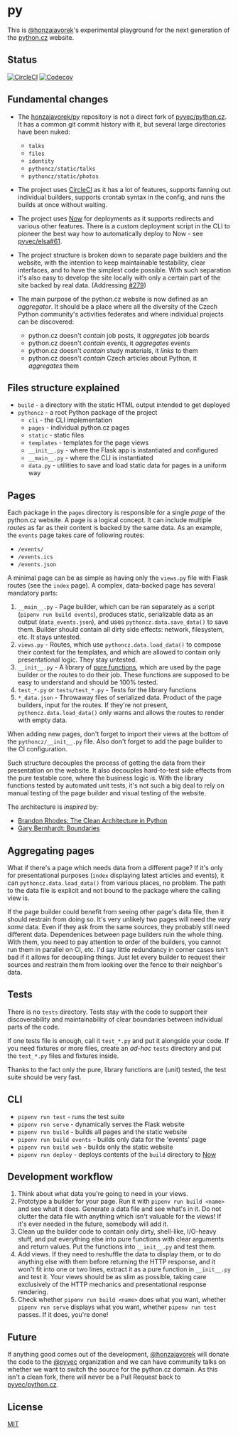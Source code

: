 # py

This is [@honzajavorek](https://github.com/honzajavorek/)'s experimental playground for the next generation of the [python.cz](https://github.com/pyvec/python.cz/) website.

## Status

[![CircleCI](https://circleci.com/gh/honzajavorek/py/tree/master.svg?style=svg)](https://circleci.com/gh/honzajavorek/py/tree/master) [![Codecov](https://codecov.io/gh/honzajavorek/py/branch/master/graph/badge.svg)](https://codecov.io/gh/honzajavorek/py)

## Fundamental changes

- The [honzajavorek/py](https://github.com/honzajavorek/py) repository is not a direct fork of [pyvec/python.cz](https://github.com/pyvec/python.cz/). It has a common git commit history with it, but several large directories have been nuked:
    - `talks`
    - `files`
    - `identity`
    - `pythoncz/static/talks`
    - `pythoncz/static/photos`
- The project uses [CircleCI](http://circleci.com/) as it has a lot of features, supports fanning out individual builders, supports crontab syntax in the config, and runs the builds at once without waiting.
- The project uses [Now](https://zeit.co/now) for deployments as it supports redirects and various other features. There is a custom deployment script in the CLI to pioneer the best way how to automatically deploy to Now - see [pyvec/elsa#61](https://github.com/pyvec/elsa/issues/61).
- The project structure is broken down to separate page builders and the website, with the intention to keep maintainable testability, clear interfaces, and to have the simplest code possible. With such separation it's also easy to develop the site locally with only a certain part of the site backed by real data. (Addressing [#279](https://github.com/pyvec/python.cz/issues/279))
- The main purpose of the python.cz website is now defined as an _aggregator_. It should be a place where all the diversity of the Czech Python community's activities federates and where individual projects can be discovered:

    - python.cz doesn't _contain_ job posts, it _aggregates_ job boards
    - python.cz doesn't _contain_ events, it _aggregates_ events
    - python.cz doesn't _contain_ study materials, it _links_ to them
    - python.cz doesn't _contain_ Czech articles about Python, it _aggregates_ them

## Files structure explained

- `build` - a directory with the static HTML output intended to get deployed
- `pythoncz` - a root Python package of the project
    - `cli` - the CLI implementation
    - `pages` - individual python.cz pages
    - `static` - static files
    - `templates` - templates for the page views
    - `__init__.py` - where the Flask app is instantiated and configured
    - `__main__.py` - where the CLI is instantiated
    - `data.py` - utilities to save and load static data for pages in a uniform way

## Pages

Each package in the `pages` directory is responsible for a single _page_ of the python.cz website. A page is a logical concept. It can include multiple _routes_ as far as their content is backed by the same data. As an example, the `events` page takes care of following routes:

- `/events/`
- `/events.ics`
- `/events.json`

A minimal page can be as simple as having only the `views.py` file with Flask routes (see the `index` page). A complex, data-backed page has several mandatory parts:

1. `__main__.py` - Page builder, which can be ran separately as a script (`pipenv run build events`), produces static, serializable data as an output (`data_events.json`), and uses `pythoncz.data.save_data()` to save them. Builder should contain all dirty side effects: network, filesystem, etc. It stays untested.
1. `views.py` - Routes, which use `pythoncz.data.load_data()` to compose their context for the templates, and which are allowed to contain only presentational logic. They stay untested.
1. `__init__.py` - A library of [pure functions](https://en.wikipedia.org/wiki/Pure_function), which are used by the page builder or the routes to do their job. These functions are supposed to be easy to understand and should be 100% tested.
1. `test_*.py` or `tests/test_*.py` - Tests for the library functions
1. `*_data.json` - Throwaway files of serialized data. Product of the page builders, input for the routes. If they're not present, `pythoncz.data.load_data()` only warns and allows the routes to render with empty data.

When adding new pages, don't forget to import their views at the bottom of the `pythoncz/__init__.py` file. Also don't forget to add the page builder to the CI configuration.

Such structure decouples the process of getting the data from their presentation on the website. It also decouples hard-to-test side effects from the pure testable core, where the business logic is. With the library functions tested by automated unit tests, it's not such a big deal to rely on manual testing of the page builder and visual testing of the website.

The architecture is _inspired_ by:

- [Brandon Rhodes: The Clean Architecture in Python](https://www.youtube.com/watch?v=DJtef410XaM)
- [Gary Bernhardt: Boundaries](https://www.destroyallsoftware.com/talks/boundaries)

## Aggregating pages

What if there's a page which needs data from a different page? If it's only for presentational purposes (`index` displaying latest articles and events), it can `pythoncz.data.load_data()` from various places, no problem. The path to the data file is explicit and not bound to the package where the calling view is.

If the page builder could benefit from seeing other page's data file, then it should restrain from doing so. It's very unlikely two pages will need the _very same_ data. Even if they ask from the same sources, they probably still need different data. Dependenices between page builders ruin the whole thing. With them, you need to pay attention to order of the builders, you cannot run them in parallel on CI, etc. I'd say little redundancy in corner cases isn't bad if it allows for decoupling things. Just let every builder to request their sources and restrain them from looking over the fence to their neighbor's data.

## Tests

There is no `tests` directory. Tests stay with the code to support their discoverability and maintainability of clear boundaries between individual parts of the code.

If one tests file is enough, call it `test_*.py` and put it alongside your code. If you need fixtures or more files, create an _ad-hoc_ `tests` directory and put the `test_*.py` files and fixtures inside.

Thanks to the fact only the pure, library functions are (unit) tested, the test suite should be very fast.

## CLI

- `pipenv run test` - runs the test suite
- `pipenv run serve` - dynamically serves the Flask website
- `pipenv run build` - builds all pages and the static website
- `pipenv run build events` - builds only data for the 'events' page
- `pipenv run build web` - builds only the static website
- `pipenv run deploy` - deploys contents of the `build` directory to [Now](https://zeit.co/now)

## Development workflow

1. Think about what data you're going to need in your views.
1. Prototype a builder for your page. Run it with `pipenv run build <name>` and see what it does. Generate a data file and see what's in it. Do not clutter the data file with anything which isn't valuable for the views! If it's ever needed in the future, somebody will add it.
1. Clean up the builder code to contain only dirty, shell-like, I/O-heavy stuff, and put everything else into pure functions with clear arguments and return values. Put the functions into `__init__.py` and test them.
1. Add views. If they need to reshuffle the data to display them, or to do anything else with them before returning the HTTP response, and it won't fit into one or two lines, extract it as a pure function in `__init__.py` and test it. Your views should be as slim as possible, taking care exclusively of the HTTP mechanics and presentational response rendering.
1. Check whether `pipenv run build <name>` does what you want, whether `pipenv run serve` displays what you want, whether `pipenv run test` passes. If it does, you're done!

## Future

If anything good comes out of the development, [@honzajavorek](https://github.com/honzajavorek/) will donate the code to the [@pyvec](https://github.com/pyvec/) organization and we can have community talks on whether we want to switch the source for the python.cz domain. As this isn't a clean fork, there will never be a Pull Request back to [pyvec/python.cz](https://github.com/pyvec/python.cz/).

## License

[MIT](LICENSE)
